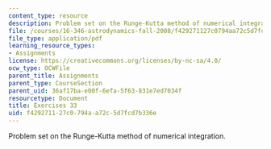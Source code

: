```yaml
---
content_type: resource
description: Problem set on the Runge-Kutta method of numerical integration.
file: /courses/16-346-astrodynamics-fall-2008/f429271127c0794aa72c5d7fcd7b336e_ex_33.pdf
file_type: application/pdf
learning_resource_types:
- Assignments
license: https://creativecommons.org/licenses/by-nc-sa/4.0/
ocw_type: OCWFile
parent_title: Assignments
parent_type: CourseSection
parent_uid: 36af17ba-e00f-6efa-5f63-831e7ed7034f
resourcetype: Document
title: Exercises 33
uid: f4292711-27c0-794a-a72c-5d7fcd7b336e
---
```

Problem set on the Runge-Kutta method of numerical integration.